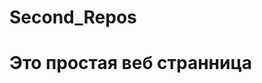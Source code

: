 # Second_Repos

 <html> 
<head> 
    <meta charset="UTF-8"> 
    <title>Лабораторная работа №3. ФИО</title> 
</head> 
<body> 
    <h1>Это простая веб странница</h1> 
</body> 
</html> 
